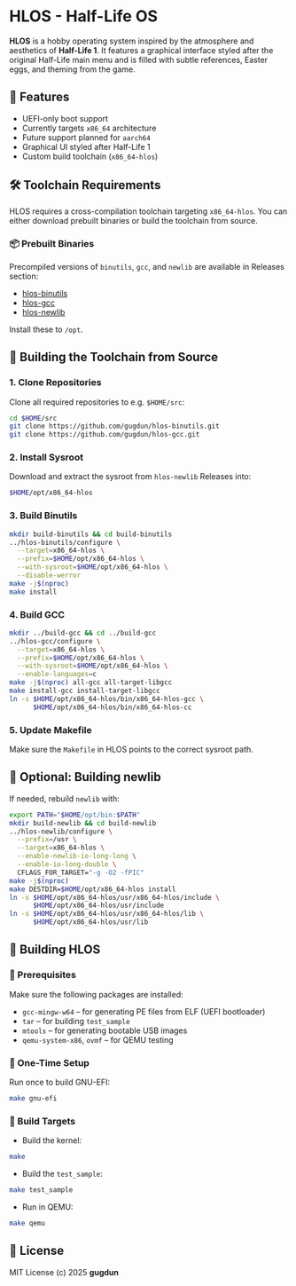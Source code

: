 # HLOS - Half-Life OS

**HLOS** is a hobby operating system inspired by the atmosphere and aesthetics of **Half-Life 1**. It features a graphical interface styled after the original Half-Life main menu and is filled with subtle references, Easter eggs, and theming from the game.

## 🚀 Features

* UEFI-only boot support
* Currently targets `x86_64` architecture
* Future support planned for `aarch64`
* Graphical UI styled after Half-Life 1
* Custom build toolchain (`x86_64-hlos`)

## 🛠️ Toolchain Requirements

HLOS requires a cross-compilation toolchain targeting `x86_64-hlos`. You can either download prebuilt binaries or build the toolchain from source.

### 📦 Prebuilt Binaries

Precompiled versions of `binutils`, `gcc`, and `newlib` are available in Releases section:

* [hlos-binutils](https://github.com/gugdun/hlos-binutils)
* [hlos-gcc](https://github.com/gugdun/hlos-gcc)
* [hlos-newlib](https://github.com/gugdun/hlos-newlib)

Install these to `/opt`.

## 🔧 Building the Toolchain from Source

### 1. Clone Repositories

Clone all required repositories to e.g. `$HOME/src`:

```bash
cd $HOME/src
git clone https://github.com/gugdun/hlos-binutils.git
git clone https://github.com/gugdun/hlos-gcc.git
```

### 2. Install Sysroot

Download and extract the sysroot from `hlos-newlib` Releases into:

```bash
$HOME/opt/x86_64-hlos
```

### 3. Build Binutils

```bash
mkdir build-binutils && cd build-binutils
../hlos-binutils/configure \
  --target=x86_64-hlos \
  --prefix=$HOME/opt/x86_64-hlos \
  --with-sysroot=$HOME/opt/x86_64-hlos \
  --disable-werror
make -j$(nproc)
make install
```

### 4. Build GCC

```bash
mkdir ../build-gcc && cd ../build-gcc
../hlos-gcc/configure \
  --target=x86_64-hlos \
  --prefix=$HOME/opt/x86_64-hlos \
  --with-sysroot=$HOME/opt/x86_64-hlos \
  --enable-languages=c
make -j$(nproc) all-gcc all-target-libgcc
make install-gcc install-target-libgcc
ln -s $HOME/opt/x86_64-hlos/bin/x86_64-hlos-gcc \
      $HOME/opt/x86_64-hlos/bin/x86_64-hlos-cc
```

### 5. Update Makefile

Make sure the `Makefile` in HLOS points to the correct sysroot path.

## 🔁 Optional: Building newlib

If needed, rebuild `newlib` with:

```bash
export PATH="$HOME/opt/bin:$PATH"
mkdir build-newlib && cd build-newlib
../hlos-newlib/configure \
  --prefix=/usr \
  --target=x86_64-hlos \
  --enable-newlib-io-long-long \
  --enable-io-long-double \
  CFLAGS_FOR_TARGET="-g -O2 -fPIC"
make -j$(nproc)
make DESTDIR=$HOME/opt/x86_64-hlos install
ln -s $HOME/opt/x86_64-hlos/usr/x86_64-hlos/include \
      $HOME/opt/x86_64-hlos/usr/include
ln -s $HOME/opt/x86_64-hlos/usr/x86_64-hlos/lib \
      $HOME/opt/x86_64-hlos/usr/lib
```

## 🧱 Building HLOS

### 🔨 Prerequisites

Make sure the following packages are installed:

* `gcc-mingw-w64` – for generating PE files from ELF (UEFI bootloader)
* `tar` – for building `test_sample`
* `mtools` – for generating bootable USB images
* `qemu-system-x86`, `ovmf` – for QEMU testing

### 🔧 One-Time Setup

Run once to build GNU-EFI:

```bash
make gnu-efi
```

### 🧵 Build Targets

* Build the kernel:

```bash
make
```

* Build the `test_sample`:

```bash
make test_sample
```

* Run in QEMU:

```bash
make qemu
```

## 📄 License

MIT License
(c) 2025 **gugdun**
